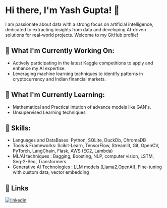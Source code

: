 # Hi there, I'm Yash Gupta! 👋
I am passionate about data with a strong focus on artificial intelligence, dedicated to extracting insights from data and developing AI-driven solutions for real-world projects. Welcome to my GitHub profile!

## 🔭 What I'm Currently Working On:
- Actively participating in the latest Kaggle competitions to apply and enhance my AI expertise.
- Leveraging machine learning techniques to identify patterns in cryptocurrency and Indian financial markets.
## 🌱 What I'm Currently Learning:
- Mathematical and Practical intution of advance models like GAN's.
- Unsupervised Learning techniques
## 💼 Skills:
- Languages and DataBases: Python, SQLite, DuckDb, ChromaDB
- Tools & Frameworks: Scikit-Learn, TensorFlow, Streamlit, Git, OpenCV, PyTorch, LangChain, Flask, AWS (EC2, Lambda)
- ML/AI techniques : Bagging, Boosting, NLP, computer vision, LSTM, Seq-2-Seq, Transformers
- Generative AI Technologies : LLM models (Llama2,OpenAI), Fine-tuning with custom data, vector embedding

## 🔗 Links
[![linkedin](https://img.shields.io/badge/linkedin-0A66C2?style=for-the-badge&logo=linkedin&logoColor=white)](https://www.linkedin.com/in/yash-gupta-3b1050167/)
